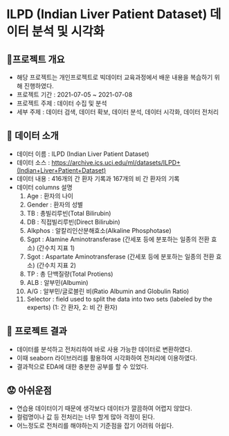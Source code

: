 # ILPD (Indian Liver Patient Dataset) 데이터 분석 및 시각화

## 📔프로젝트 개요
- 해당 프로젝트는 개인프로젝트로 빅데이터 교육과정에서 배운 내용을 복습하기 위해 진행하였다.
- 프로젝트 기간 : 2021-07-05 ~ 2021-07-08
- 프로젝트 주제 : 데이터 수집 및 분석
- 세부 주제 : 데이터 검색, 데이터 확보, 데이터 분석, 데이터 시각화, 데이터 전처리

## 🎒 데이터 소개
- 데이터 이름 : ILPD (Indian Liver Patient Dataset)
- 데이터 소스 : https://archive.ics.uci.edu/ml/datasets/ILPD+(Indian+Liver+Patient+Dataset)
- 데이터 내용 : 416개의 간 환자 기록과 167개의 비 간 환자의 기록
- 데이터 columns 설명 
  1. Age : 환자의 나이
  2. Gender : 환자의 성별
  3. TB : 총빌리루빈(Total Bilirubin)
  4. DB : 직접빌리루빈(Direct Bilirubin)
  5. Alkphos : 알칼리인산분해효소(Alkaline Phosphotase)
  6. Sgpt : Alamine Aminotransferase (간세포 등에 분포하는 일종의 전환 효소) (간수치 지표 1)
  7. Sgot : Aspartate Aminotransferase (간세포 등에 분포하는 일종의 전환 효소) (간수치 지표 2)
  8. TP : 총 단백질량(Total Protiens)
  9. ALB : 알부민(Albumin)
  10. A/G : 알부민/글로블린 비(Ratio Albumin and Globulin Ratio)
  11. Selector : field used to split the data into two sets (labeled by the experts) (1: 간 환자, 2: 비 간 환자)

## 🌱 프로젝트 결과
- 데이터를 분석하고 전처리하여 바로 사용 가능한 데이터로 변환하였다.
- 이때 seaborn 라이브러리를 활용하여 시각화하여 전처리에 이용하였다.
- 결과적으로 EDA에 대한 충분한 공부를 할 수 있었다.

## 😟 아쉬운점
- 연습용 데이터이기 때문에 생각보다 데이터가 깔끔하여 어렵지 않았다.
- 컬럼명이나 값 등 전처리는 너무 할게 많아 걱정이 된다.
- 어느정도로 전처리를 해야하는지 기준점을 잡기 어려워 아쉽다.
